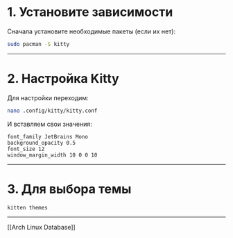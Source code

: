 # 1. Установите зависимости

Сначала установите необходимые пакеты (если их нет):

```bash
sudo pacman -S kitty 
```

----

# 2. Настройка Kitty

Для настройки переходим:

```bash
nano .config/kitty/kitty.conf
```

И вставляем свои значения:

```
font_family JetBrains Mono
background_opacity 0.5
font_size 12
window_margin_width 10 0 0 10 
```

---

# 3. Для выбора темы

```bash
kitten themes
```

---

[[Arch Linux Database]]
